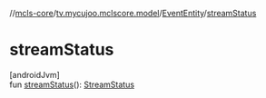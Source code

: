 //[mcls-core](../../../index.md)/[tv.mycujoo.mclscore.model](../index.md)/[EventEntity](index.md)/[streamStatus](stream-status.md)

# streamStatus

[androidJvm]\
fun [streamStatus](stream-status.md)(): [StreamStatus](../../tv.mycujoo.mclscore.entity/-stream-status/index.md)
